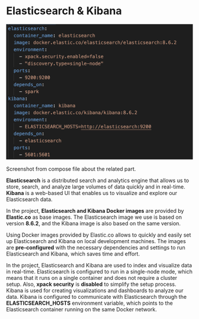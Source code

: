 
# Elasticsearch & Kibana

<p align="center"><img src="../docs/elastic-kibana.png" alt="workflow" width="800"/></p>

Screenshot from compose file about the related part.

**Elasticsearch** is a distributed search and analytics engine that allows us to store, search, and analyze large volumes of data quickly and in real-time. **Kibana** is a web-based UI that enables us to visualize and explore our Elasticsearch data.

In the project, **Elasticsearch and Kibana Docker images** are provided by **Elastic.co** as base images. The Elasticsearch image we use is based on version **8.6.2**, and the Kibana image is also based on the same version.

Using Docker images provided by Elastic.co allows to quickly and easily set up Elasticsearch and Kibana on local development machines. The images are **pre-configured** with the necessary dependencies and settings to run Elasticsearch and Kibana, which saves time and effort.

In the project, Elasticsearch and Kibana are used to index and visualize data in real-time. Elasticsearch is configured to run in a single-node mode, which means that it runs on a single container and does not require a cluster setup. Also, **xpack security** is **disabled** to simplify the setup process.
Kibana is used for creating visualizations and dashboards to analyze our data. Kibana is configured to communicate with Elasticsearch through the **ELASTICSEARCH_HOSTS** environment variable, which points to the Elasticsearch container running on the same Docker network.
